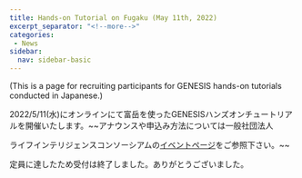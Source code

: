 ```yaml
---
title: Hands-on Tutorial on Fugaku (May 11th, 2022)
excerpt_separator: "<!--more-->"
categories:
 - News
sidebar:
  nav: sidebar-basic
---
```


(This is a page for recruiting participants for GENESIS hands-on
tutorials conducted in Japanese.)

2022/5/11(水)にオンラインにて富岳を使ったGENESISハンズオンチュートリアルを開催いたします。~~アナウンスや申込み方法については一般社団法人
<!--more-->
ライフインテリジェンスコンソーシアムの[イベントページ](https://linc-ai.jp/news/511genesis.html)をご参照下さい。~~

定員に達したため受付は終了しました。ありがとうございました。
